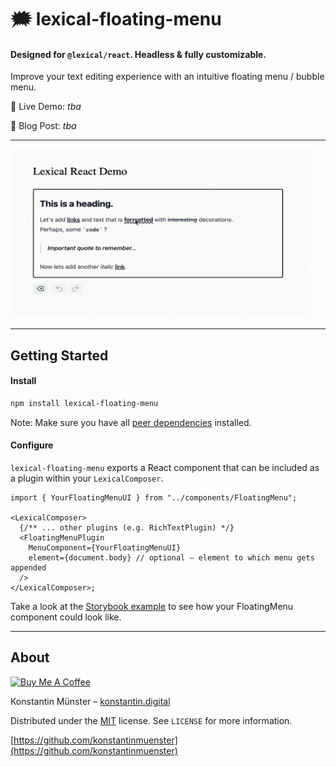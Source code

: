# 🗯️ lexical-floating-menu

#### Designed for `@lexical/react`. Headless & fully customizable.

Improve your text editing experience with an intuitive floating menu / bubble menu.

📌 Live Demo: _tba_

📌 Blog Post: _tba_

---

<img alt="lexical floating menu" src="./screenshot.gif" width="480">

---

## Getting Started

#### Install

```bash
npm install lexical-floating-menu
```

Note: Make sure you have all [peer dependencies](https://github.com/konstantinmuenster/lexical-floating-menu/blob/main/package.json#L45) installed.

#### Configure

`lexical-floating-menu` exports a React component that can be included as a plugin within your `LexicalComposer`.

```tsx
import { YourFloatingMenuUI } from "../components/FloatingMenu";

<LexicalComposer>
  {/** ... other plugins (e.g. RichTextPlugin) */}
  <FloatingMenuPlugin
    MenuComponent={YourFloatingMenuUI}
    element={document.body} // optional – element to which menu gets appended
  />
</LexicalComposer>;
```

Take a look at the [Storybook example](https://github.com/konstantinmuenster/lexical-floating-menu/blob/main/stories/FloatingMenuPlugin.stories.ts) to see how your FloatingMenu component could look like.

---

## About

<a href="https://www.buymeacoffee.com/kmuenster" target="_blank"><img src="https://cdn.buymeacoffee.com/buttons/default-orange.png" alt="Buy Me A Coffee" height="41" width="174"></a>

Konstantin Münster – [konstantin.digital](https://konstantin.digital)

Distributed under the [MIT](http://showalicense.com/?fullname=Konstantin+M%C3%BCnster&year=2019#license-mit) license.
See `LICENSE` for more information.

[https://github.com/konstantinmuenster](https://github.com/konstantinmuenster)
